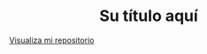 <h1 align="center"> Su título aquí </h1>


<a href="https://luzdalis-lopez.github.io/portafolio/">Visualiza mi repositorio</a>
